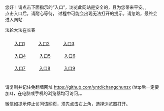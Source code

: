 您好！请点击下面指示的“入口”，浏览此网站是安全的，且为您带来平安。。 <br/>
点击入口后，请耐心等待， 过程中可能会出现无法打开的提示，请忽略，最终会进入网站. </br>

法轮大法在长春<br/>
<div style="padding:10px"><a style="margin:20px" target="_blank" href="https://desodoe80vbnq.cloudfront.net/2Qpsp?upoehe" id="ccLink1" rel="nofollow">入口1</a> <a target="_blank" style="margin:20px" href="https://d2gcow2ggw53x1.cloudfront.net/2Qpsp?virpqw" id="ccLink2" rel="nofollow">入口2</a> <a style="margin:20px" target="_blank" href="https://d1fpgdgp3397kj.cloudfront.net/2Qpsp?myaeziik" id="ccLink3" rel="nofollow">入口3</a></div>

<div style="padding:10px" ><a style="margin:20px" target="_blank" href="https://desodoe80vbnq.cloudfront.net/2Qpsp?upoehe" id="ccLink4" rel="nofollow">入口4</a> <a style="margin:20px" href="https://d2gcow2ggw53x1.cloudfront.net/2Qpsp?virpqw" target="_blank" id="ccLink5" rel="nofollow">入口5</a> <a style="margin:20px" href="https://d1fpgdgp3397kj.cloudfront.net/2Qpsp?myaeziik" target="_blank" id="ccLink6" rel="nofollow">入口6</a></div>

<div style="padding:10px"><a style="margin:20px" target="_blank" href="https://desodoe80vbnq.cloudfront.net/2Qpsp?upoehe" id="ccLink7" rel="nofollow">入口7</a> <a style="margin:20px" href="https://d2gcow2ggw53x1.cloudfront.net/2Qpsp?virpqw" target="_blank" id="ccLink8" rel="nofollow">入口8</a> <a style="margin:20px" target="_blank" href="https://d1fpgdgp3397kj.cloudfront.net/2Qpsp?myaeziik" id="ccLink9" rel="nofollow">入口9</a></div>

<br/>



请复制并记住免翻墙网址 https://github.com/yntd/changchunzx (http后一定要加s)，在电脑或手机的浏览器均可访问。。<br/>

微信如提示停止访问该网页，须先点击右上角，选择浏览器打开。
